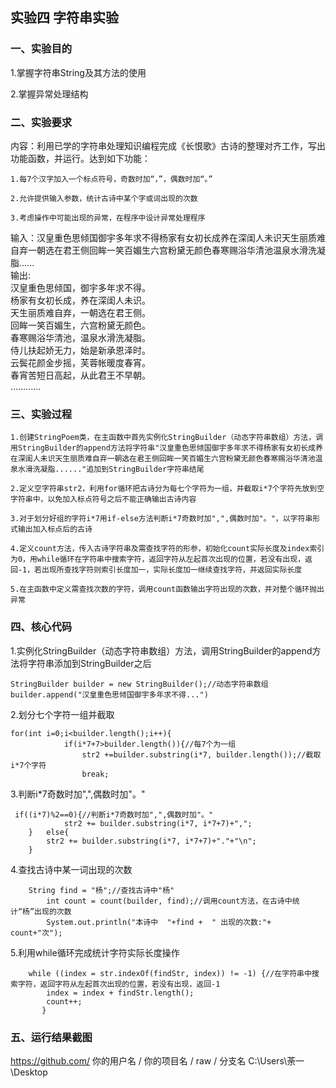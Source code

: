 ## 实验四 字符串实验
### **一、实验目的**

1.掌握字符串String及其方法的使用

2.掌握异常处理结构

### **二、实验要求**

内容：利用已学的字符串处理知识编程完成《长恨歌》古诗的整理对齐工作，写出功能函数，并运行。达到如下功能：

    1.每7个汉字加入一个标点符号，奇数时加“，”，偶数时加“。”

    2.允许提供输入参数，统计古诗中某个字或词出现的次数

    3.考虑操作中可能出现的异常，在程序中设计异常处理程序
输入：汉皇重色思倾国御宇多年求不得杨家有女初长成养在深闺人未识天生丽质难自弃一朝选在君王侧回眸一笑百媚生六宫粉黛无颜色春寒赐浴华清池温泉水滑洗凝脂......  
输出:  
汉皇重色思倾国，御宇多年求不得。  
杨家有女初长成，养在深闺人未识。  
天生丽质难自弃，一朝选在君王侧。  
回眸一笑百媚生，六宫粉黛无颜色。  
春寒赐浴华清池，温泉水滑洗凝脂。  
侍儿扶起娇无力，始是新承恩泽时。  
云鬓花颜金步摇，芙蓉帐暖度春宵。  
春宵苦短日高起，从此君王不早朝。  
…………  
### **三、实验过程**

    1.创建StringPoem类，在主函数中首先实例化StringBuilder（动态字符串数组）方法，调用StringBuilder的append方法将字符串"汉皇重色思倾国御宇多年求不得杨家有女初长成养在深闺人未识天生丽质难自弃一朝选在君王侧回眸一笑百媚生六宫粉黛无颜色春寒赐浴华清池温泉水滑洗凝脂......"追加到StringBuilder字符串结尾
    
    2.定义空字符串str2，利用for循环把古诗分为每七个字符为一组，并截取i*7个字符先放到空字符串中，以免加入标点符号之后不能正确输出古诗内容
   
    3.对于划分好组的字符i*7用if-else方法判断i*7奇数时加",",偶数时加"。"，以字符串形式输出加入标点后的古诗
   
    4.定义count方法，传入古诗字符串及需查找字符的形参，初始化count实际长度及index索引为0，用while循环在字符串中搜索字符，返回字符从左起首次出现的位置，若没有出现，返回-1，若出现所查找字符则索引长度加一，实际长度加一继续查找字符，并返回实际长度  
   
    5.在主函数中定义需查找次数的字符，调用count函数输出字符出现的次数，并对整个循环抛出异常
   
### **四、核心代码** 
1.实例化StringBuilder（动态字符串数组）方法，调用StringBuilder的append方法将字符串添加到StringBuilder之后

  ```
  StringBuilder builder = new StringBuilder();//动态字符串数组
  builder.append("汉皇重色思倾国御宇多年求不得...")
   ```
2.划分七个字符一组并截取
```
for(int i=0;i<builder.length();i++){
			if(i*7+7>builder.length()){//每7个为一组
				str2 +=builder.substring(i*7, builder.length());//截取i*7个字符
				break;
```
 3.判断i*7奇数时加",",偶数时加"。"
```
 if((i*7)%2==0){//判断i*7奇数时加",",偶数时加"。"
			str2 += builder.substring(i*7, i*7+7)+",";
    }	else{
    	str2 += builder.substring(i*7, i*7+7)+"."+"\n";
    }
```
   4.查找古诗中某一词出现的次数
```
    String find = "杨";//查找古诗中"杨"
		int count = count(builder, find);//调用count方法，在古诗中统计“杨”出现的次数
		System.out.println("本诗中  "+find +  " 出现的次数:"+ count+"次");
```
   5.利用while循环完成统计字符实际长度操作
```
    while ((index = str.indexOf(findStr, index)) != -1) {//在字符串中搜索字符，返回字符从左起首次出现的位置，若没有出现，返回-1
	    index = index + findStr.length();
	    count++;
	   }
```
### **五、运行结果截图** 
https://github.com/ 你的用户名 / 你的项目名 / raw / 分支名 C:\Users\荼一\Desktop
